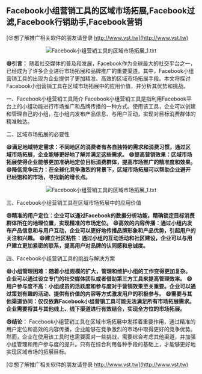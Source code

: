 ## **Facebook小组营销工具的区域市场拓展,Facebook过滤,Facebook行销助手,Facebook营销**

[😍想了解推广相关软件的朋友请登录 http://www.vst.tw](http://www.vst.tw)

 <center><img src="https://vst.tw/MP4/tuiguang/png/6.png" alt="Facebook小组营销工具的区域市场拓展_1.txt"></center>

**😄引言：**
随着社交媒体的普及和发展，Facebook作为全球最大的社交平台之一，已经成为了许多企业进行市场拓展和品牌推广的重要渠道。其中，Facebook小组营销工具的出现为企业提供了更加精准、高效的区域市场拓展手段。本文将探讨Facebook小组营销工具在区域市场拓展中的应用价值，并分析其优势和挑战。

一、Facebook小组营销工具简介
Facebook小组营销工具是指利用Facebook平台上的小组功能进行市场推广和品牌传播的一种方式。使用该工具，企业可以创建和管理自己的小组，在小组内发布产品信息、与用户互动，实现对目标消费群体的精准触达。

二、区域市场拓展的必要性

**😄满足地域特定需求：不同地区的消费者有各自独特的需求和消费习惯，通过区域市场拓展，企业能够更好地了解并满足这些需求。**
**😄提高营销效果：区域市场拓展使得企业能够更加准确地定位目标消费群体，提高市场推广的精准度和效果。**
**😄降低竞争压力：在全球化竞争激烈的背景下，区域市场拓展可以帮助企业避开已经饱和的市场，寻找新的增长点。**

 <center><img src="https://vst.tw/MP4/tuiguang/png/8.png" alt="Facebook小组营销工具的区域市场拓展_1.txt"></center>

三、Facebook小组营销工具在区域市场拓展中的应用价值

**😄精准的用户定位：企业可以通过Facebook的数据分析功能，精确锁定目标消费群体所在的地理位置，实现精准的市场定位。**
**😄高效的内容传播：通过小组内发布产品信息和与用户互动，企业可以更好地传播品牌形象和产品优势，引起用户的关注和兴趣。**
**😄建立社区粘性：通过小组的互动活动和社区建设，企业可以与用户建立更加紧密的联系，提高用户对品牌的认同感和忠诚度。**

四、Facebook小组营销工具的挑战与解决方案

**😄小组管理困难：随着小组规模的扩大，管理和维护小组的工作变得更加复杂。企业可以通过设立专门的社交媒体团队或者借助第三方工具来提高管理效率。**
**😄用户参与度不高：小组成员的活跃度和参与度对于营销效果至关重要。企业可以通过策划有趣的活动、提供有价值的内容等方式激发用户的积极参与。**
**😄需要与其他渠道协同：仅仅依靠Facebook小组营销工具可能无法满足所有市场拓展需求。企业需要将其与其他线上、线下渠道进行有效结合，实现全方位的市场拓展。**

**😄结论：**
Facebook小组营销工具在区域市场拓展中发挥着重要作用，通过精准的用户定位和高效的内容传播，企业能够在竞争激烈的市场中取得更好的竞争优势。然而，企业在使用该工具时也需要面对一些挑战，需要综合考虑其他渠道，并加强小组管理和用户参与度的提升。只有在综合利用各种手段的基础上，才能够更好地实现区域市场的拓展目标。

[😍想了解推广相关软件的朋友请登录 http://www.vst.tw](http://www.vst.tw)



